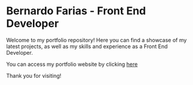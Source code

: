 # Bernardo Farias - Front End Developer

Welcome to my portfolio repository! Here you can find a showcase of my latest projects, as well as my skills and experience as a Front End Developer.

You can access my portfolio website by clicking [here](https://bernardofarias.vercel.app/)

Thank you for visiting!


